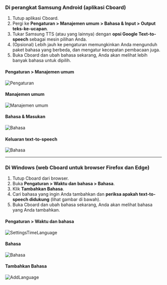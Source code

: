 ### Di perangkat Samsung Android (aplikasi Cboard)

1. Tutup aplikasi Cboard.
2. Pergi ke **Pengaturan > Manajemen umum > Bahasa & Input > Output teks-ke-ucapan**.
3. Tukar Samsung TTS (atau yang lainnya) dengan **opsi Google Text-to-speech** sebagai mesin pilihan Anda.
4. (Opsional) Lebih jauh ke pengaturan memungkinkan Anda mengunduh paket bahasa yang berbeda, dan mengatur kecepatan pembacaan juga.
5. Buka Cboard dan ubah bahasa sekarang, Anda akan melihat lebih banyak bahasa untuk dipilih.

#### Pengaturan > Manajemen umum

![Pengaturan](/images/moreLanguages/samsung_switch_tts_01.png "Pengaturan")

#### Manajemen umum

![Manajemen umum](/images/moreLanguages/samsung_switch_tts_02.png "Manajemen umum")

#### Bahasa & Masukan

![Bahasa](/images/moreLanguages/samsung_switch_tts_03.png "Bahasa")

#### Keluaran text-to-speech

![Bahasa](/images/moreLanguages/samsung_switch_tts_04.png "Keluaran text-to-speech")

---

### Di Windows (web Cboard untuk browser Firefox dan Edge)

1. Tutup Cboard dari browser.
2. Buka **Pengaturan > Waktu dan bahasa > Bahasa**.
3. Klik **Tambahkan Bahasa**.
4. Cari bahasa yang ingin Anda tambahkan dan **periksa apakah text-to-speech didukung** (lihat gambar di bawah).
5. Buka Cboard dan ubah bahasa sekarang, Anda akan melihat bahasa yang Anda tambahkan.

#### Pengaturan > Waktu dan bahasa

![SettingsTimeLanguage](/images/moreLanguages/windows_add_tts_01.png "Pengaturan> Waktu dan bahasa")

#### Bahasa

![Bahasa](/images/moreLanguages/windows_add_tts_02.png "Bahasa")

#### Tambahkan Bahasa

![AddLanguage](/images/moreLanguages/windows_add_tts_03.png "Tambahkan Bahasa")